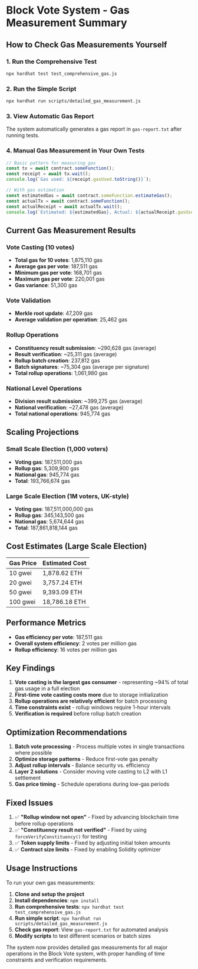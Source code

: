 # Block Vote System - Gas Measurement Summary

## How to Check Gas Measurements Yourself

### 1. Run the Comprehensive Test
```bash
npx hardhat test test_comprehensive_gas.js
```

### 2. Run the Simple Script
```bash
npx hardhat run scripts/detailed_gas_measurement.js
```

### 3. View Automatic Gas Report
The system automatically generates a gas report in `gas-report.txt` after running tests.

### 4. Manual Gas Measurement in Your Own Tests
```javascript
// Basic pattern for measuring gas
const tx = await contract.someFunction();
const receipt = await tx.wait();
console.log(`Gas used: ${receipt.gasUsed.toString()}`);

// With gas estimation
const estimatedGas = await contract.someFunction.estimateGas();
const actualTx = await contract.someFunction();
const actualReceipt = await actualTx.wait();
console.log(`Estimated: ${estimatedGas}, Actual: ${actualReceipt.gasUsed}`);
```

## Current Gas Measurement Results

### Vote Casting (10 votes)
- **Total gas for 10 votes**: 1,875,110 gas
- **Average gas per vote**: 187,511 gas
- **Minimum gas per vote**: 168,701 gas
- **Maximum gas per vote**: 220,001 gas
- **Gas variance**: 51,300 gas

### Vote Validation
- **Merkle root update**: 47,209 gas
- **Average validation per operation**: 25,462 gas

### Rollup Operations
- **Constituency result submission**: ~290,628 gas (average)
- **Result verification**: ~25,311 gas (average)
- **Rollup batch creation**: 237,812 gas
- **Batch signatures**: ~75,304 gas (average per signature)
- **Total rollup operations**: 1,061,980 gas

### National Level Operations
- **Division result submission**: ~399,275 gas (average)
- **National verification**: ~27,478 gas (average)
- **Total national operations**: 945,774 gas

## Scaling Projections

### Small Scale Election (1,000 voters)
- **Voting gas**: 187,511,000 gas
- **Rollup gas**: 5,309,900 gas
- **National gas**: 945,774 gas
- **Total**: 193,766,674 gas

### Large Scale Election (1M voters, UK-style)
- **Voting gas**: 187,511,000,000 gas
- **Rollup gas**: 345,143,500 gas
- **National gas**: 5,674,644 gas
- **Total**: 187,861,818,144 gas

## Cost Estimates (Large Scale Election)

| Gas Price | Estimated Cost |
|-----------|----------------|
| 10 gwei   | 1,878.62 ETH   |
| 20 gwei   | 3,757.24 ETH   |
| 50 gwei   | 9,393.09 ETH   |
| 100 gwei  | 18,786.18 ETH  |

## Performance Metrics
- **Gas efficiency per vote**: 187,511 gas
- **Overall system efficiency**: 2 votes per million gas
- **Rollup efficiency**: 16 votes per million gas

## Key Findings

1. **Vote casting is the largest gas consumer** - representing ~94% of total gas usage in a full election
2. **First-time vote casting costs more** due to storage initialization
3. **Rollup operations are relatively efficient** for batch processing
4. **Time constraints exist** - rollup windows require 1-hour intervals
5. **Verification is required** before rollup batch creation

## Optimization Recommendations

1. **Batch vote processing** - Process multiple votes in single transactions where possible
2. **Optimize storage patterns** - Reduce first-vote gas penalty
3. **Adjust rollup intervals** - Balance security vs. efficiency
4. **Layer 2 solutions** - Consider moving vote casting to L2 with L1 settlement
5. **Gas price timing** - Schedule operations during low-gas periods

## Fixed Issues

1. ✅ **"Rollup window not open"** - Fixed by advancing blockchain time before rollup operations
2. ✅ **"Constituency result not verified"** - Fixed by using `forceVerifyConstituency()` for testing
3. ✅ **Token supply limits** - Fixed by adjusting initial token amounts
4. ✅ **Contract size limits** - Fixed by enabling Solidity optimizer

## Usage Instructions

To run your own gas measurements:

1. **Clone and setup the project**
2. **Install dependencies**: `npm install`
3. **Run comprehensive tests**: `npx hardhat test test_comprehensive_gas.js`
4. **Run simple script**: `npx hardhat run scripts/detailed_gas_measurement.js`
5. **Check gas report**: View `gas-report.txt` for automated analysis
6. **Modify scripts** to test different scenarios or batch sizes

The system now provides detailed gas measurements for all major operations in the Block Vote system, with proper handling of time constraints and verification requirements.
